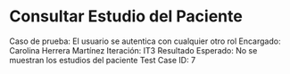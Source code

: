 # Consultar Estudio del Paciente

Caso de prueba: El usuario se autentica con cualquier otro rol
Encargado: Carolina Herrera Martínez
Iteración: IT3
Resultado Esperado: No se muestran los estudios del paciente
Test Case ID: 7